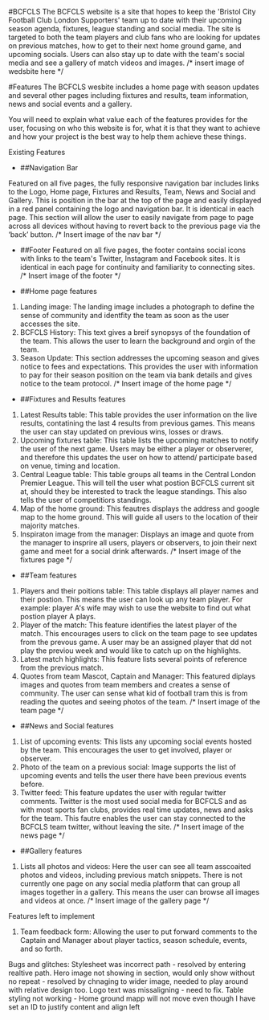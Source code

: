 #BCFCLS
The BCFCLS website is a site that hopes to keep the 'Bristol City Football Club London Supporters' team up to date with their upcoming season agenda, fixtures, league standing and social media. The site is targeted to both the team players and club fans who are looking for updates on previous matches, how to get to their next home ground game, and upcoming socials. Users can also stay up to date with the team's social media and see a gallery of match videos and images. 
/* insert image of wedsbite here */

#Features
The BCFCLS wesbite includes a home page with season updates and several other pages including fixtures and results, team information, news and social events and a gallery. 

You will need to explain what value each of the features provides for the user, focusing on who this website is for, what it is that they want to achieve and how your project is the best way to help them achieve these things.

Existing Features
- ##Navigation Bar

Featured on all five pages, the fully responsive navigation bar includes links to the Logo, Home page, Fixtures and Results, Team, News and Social and Gallery. This is position in the bar at the top of the page and easily displayed in a red panel containing the logo and navigation bar. It is identical in each page.
This section will allow the user to easily navigate from page to page across all devices without having to revert back to the previous page via the ‘back’ button.
/* Insert image of the nav bar */

- ##Footer
Featured on all five pages, the footer contains social icons with links to the team's Twitter, Instagram and Facebook sites. It is identical in each page for continuity and familiarity to connecting sites.
/* Insert image of the footer */

- ##Home page features 
1. Landing image:
The landing image includes a photograph to define the sense of community and identfity the team as soon as the user accesses the site. 
2. BCFCLS History:
This text gives a breif synopsys of the foundation of the team. This allows the user to learn the background and orgin of the team. 
3. Season Update:
This section addresses the upcoming season and gives notice to fees and expectations. This provides the user with information to pay for their season position on the team via bank details and gives notice to the team protocol. 
/* Insert image of the home page */

- ##Fixtures and Results features
1. Latest Results table:
This table provides the user information on the live results, contatining the last 4 results from previous games. This means the user can stay updated on previous wins, losses or draws.
2. Upcoming fixtures table:
This table lists the upcoming matches to notify the user of the next game. Users may be either a player or observerer, and therefore this updates the user on how to attend/ participate based on venue, timing and location. 
3. Central League table:
This table groups all teams in the Central London Premier League. This will tell the user what postion BCFCLS current sit at, should they be interested to track the league standings. This also tells the user of competitiors standings. 
4. Map of the home ground:
This feautres displays the address and google map to the home ground. This will guide all users to the location of their majority matches. 
5. Inspiraton image from the manager: 
Displays an image and quote from the manager to insprire all users, players or observers, to join their next game and meet for a social drink afterwards. 
/* Insert image of the fixtures page */

- ##Team features
1. Players and their poitions table:
This table displays all player names and their postion. This means the user can look up any team player. For example: player A's wife may wish to use the website to find out what postion player A plays. 
2. Player of the match:
This feature identifies the latest player of the match. This encourages users to click  on the team page to see updates from the prevous game. A user may be an assigned player that dd not play the previou week and would like to catch up on the highlights.
3. Latest match highlights:
This feature lists several points of reference from the previous match. 
4. Quotes from team Mascot, Captain and Manager:
This featured diplays images and quotes from team members and creates a sense of community. The user can sense what kid of football tram this is from reading the quotes and seeing photos of the team. 
/* Insert image of the team page */

- ##News and Social features 
1. List of upcoming events:
This lists any upcoming social events hosted by the team. This encourages the user to get involved, player or observer. 
2. Photo of the team on a previous social:
Image supports the list of upcoming events and tells the user there have been previous events before. 
3. Twitter feed:
This feature updates the user with regular twitter comments. Twitter is the most used social media for BCFCLS and as with most sports fan clubs, provides real time updates, news and asks for the team. This fautre enables the user can stay connected to the BCFCLS team twitter, without leaving the site. 
/* Insert image of the news page */

- ##Gallery features
1. Lists all photos and videos:
Here the user can see all team asscoaited photos and videos, including previous match snippets. There is not currently one page on any social media platform that can group all images together in a gallery. This means the user can browse all images and videos at once. 
/* Insert image of the gallery page */

Features left to implement
1. Team feedback form:
Allowing the user to put forward comments to the Captain and Manager about player tactics, season schedule, events, and so forth. 






Bugs and glitches:
Stylesheet was incorrect path - resolved by entering realtive path. 
Hero image not showing in section, would only show without no repeat - resolved by chnaging to wider image, needed to play around with relative design too. 
Logo text was missaligning - need to fix.
Table styling not working -
Home ground mapp will not move even though I have set an ID to justify content and align left
